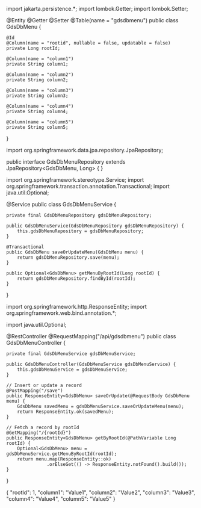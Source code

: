 import jakarta.persistence.*;
import lombok.Getter;
import lombok.Setter;

@Entity
@Getter
@Setter
@Table(name = "gdsdbmenu")
public class GdsDbMenu {

    @Id
    @Column(name = "rootid", nullable = false, updatable = false)
    private Long rootId;

    @Column(name = "column1")
    private String column1;

    @Column(name = "column2")
    private String column2;

    @Column(name = "column3")
    private String column3;

    @Column(name = "column4")
    private String column4;

    @Column(name = "column5")
    private String column5;
}


import org.springframework.data.jpa.repository.JpaRepository;

public interface GdsDbMenuRepository extends JpaRepository<GdsDbMenu, Long> {
}

import org.springframework.stereotype.Service;
import org.springframework.transaction.annotation.Transactional;
import java.util.Optional;

@Service
public class GdsDbMenuService {

    private final GdsDbMenuRepository gdsDbMenuRepository;

    public GdsDbMenuService(GdsDbMenuRepository gdsDbMenuRepository) {
        this.gdsDbMenuRepository = gdsDbMenuRepository;
    }

    @Transactional
    public GdsDbMenu saveOrUpdateMenu(GdsDbMenu menu) {
        return gdsDbMenuRepository.save(menu);
    }

    public Optional<GdsDbMenu> getMenuByRootId(Long rootId) {
        return gdsDbMenuRepository.findById(rootId);
    }
}


import org.springframework.http.ResponseEntity;
import org.springframework.web.bind.annotation.*;

import java.util.Optional;

@RestController
@RequestMapping("/api/gdsdbmenu")
public class GdsDbMenuController {

    private final GdsDbMenuService gdsDbMenuService;

    public GdsDbMenuController(GdsDbMenuService gdsDbMenuService) {
        this.gdsDbMenuService = gdsDbMenuService;
    }

    // Insert or update a record
    @PostMapping("/save")
    public ResponseEntity<GdsDbMenu> saveOrUpdate(@RequestBody GdsDbMenu menu) {
        GdsDbMenu savedMenu = gdsDbMenuService.saveOrUpdateMenu(menu);
        return ResponseEntity.ok(savedMenu);
    }

    // Fetch a record by rootId
    @GetMapping("/{rootId}")
    public ResponseEntity<GdsDbMenu> getByRootId(@PathVariable Long rootId) {
        Optional<GdsDbMenu> menu = gdsDbMenuService.getMenuByRootId(rootId);
        return menu.map(ResponseEntity::ok)
                   .orElseGet(() -> ResponseEntity.notFound().build());
    }
}

{
  "rootId": 1,
  "column1": "Value1",
  "column2": "Value2",
  "column3": "Value3",
  "column4": "Value4",
  "column5": "Value5"
}

